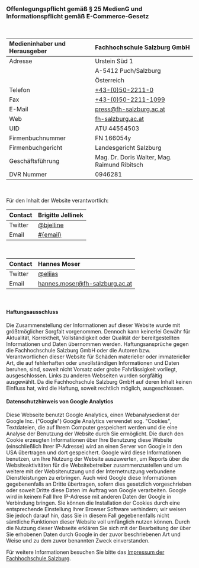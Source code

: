 ### Offenlegungspflicht gemäß § 25 MedienG und Informationspflicht gemäß E-Commerce-Gesetz

<br>

| Medieninhaber und Herausgeber | Fachhochschule Salzburg GmbH |
| :- | :- |
| Adresse | Urstein Süd 1 |
|| A-5412 Puch/Salzburg |
|| Österreich |
| Telefon | [+43-(0)50-2211-0](tel:00435022110) |
| Fax | [+43-(0)50-2211-1099](fax:00435022111099) |
| E-Mail | [press@fh-salzburg.ac.at](mailto:press@fh-salzburg.ac.at) |
| Web | [fh-salzburg.ac.at](http://www.fh-salzburg.ac.at) |
| UID | ATU 44554503 |
| Firmenbuchnummer | FN 166054y |
| Firmenbuchgericht | Landesgericht Salzburg |
| Geschäftsführung | Mag. Dr. Doris Walter, Mag. Raimund Ribitsch |
| DVR Nummer | 0946281 |

<br>

Für den Inhalt der Website verantwortlich:

| Contact   | Brigitte Jellinek
| :-------- | :-
| Twitter   | [@bjelline](https://twitter.com/bjelline)
| Email     | [#{email}](mailto:#{email})


<br>

| Contact   | Hannes Moser
| :-------- | :-
| Twitter   | [@eliias](https://twitter.com/eliias)
| Email     | [hannes.moser@fh-salzburg.ac.at](mailto:hannes.moser@fh-salzburg.ac.at)


<br>

#### Haftungsausschluss

Die Zusammenstellung der Informationen auf dieser Website wurde mit größtmöglicher Sorgfalt vorgenommen. Dennoch kann keinerlei Gewähr für Aktualität, Korrektheit, Vollständigkeit oder Qualität der bereitgestellten Informationen und Daten übernommen werden. Haftungsansprüche gegen die Fachhochschule Salzburg GmbH oder die Autoren bzw. Verantwortlichen dieser Website für Schäden materieller oder  immaterieller Art, die auf fehlerhaften oder unvollständigen Informationen und Daten beruhen, sind, soweit nicht Vorsatz oder grobe Fahrlässigkeit vorliegt, ausgeschlossen. Links zu anderen Webseiten wurden sorgfältig ausgewählt. Da die Fachhochschule Salzburg GmbH auf deren Inhalt keinen Einfluss hat, wird die Haftung, soweit rechtlich möglich, ausgeschlossen.

#### Datenschutzhinweis von Google Analytics

Diese Webseite benutzt Google Analytics, einen Webanalysedienst der Google Inc. ("Google") Google Analytics verwendet sog. "Cookies", Textdateien, die auf Ihrem Computer gespeichert werden und die eine Analyse der Benutzung der Website durch Sie ermöglicht. Die durch den Cookie erzeugten Informationen über Ihre Benutzung diese Website (einschließlich Ihrer IP-Adresse) wird an einen Server von Google in den USA übertragen und dort gespeichert.
Google wird diese Informationen benutzen, um Ihre Nutzung der Website auszuwerten, um Reports über die Websiteaktivitäten für die Websitebetreiber zusammenzustellen und um weitere mit der Websitenutzung und der Internetnutzung verbundene Dienstleistungen zu erbringen. Auch wird Google diese Informationen gegebenenfalls an Dritte übertragen, sofern dies gesetzlich vorgeschrieben oder soweit Dritte diese Daten im Auftrag von Google verarbeiten.
Google wird in keinem Fall Ihre IP-Adresse mit anderen Daten der Google in Verbindung bringen. Sie können die Installation der Cookies durch eine entsprechende Einstellung Ihrer Browser Software verhindern; wir weisen Sie jedoch darauf hin, dass Sie in diesem Fall gegebenenfalls nicht sämtliche Funktionen dieser Website voll umfänglich nutzen können. Durch die Nutzung dieser Webseite erklären Sie sich mit der Bearbeitung der über Sie erhobenen Daten durch Google in der zuvor beschriebenen Art und Weise und zu dem zuvor benannten Zweck einverstanden.

Für weitere Informationen besuchen Sie bitte das [Impressum der Fachhochschule Salzburg](http://www.fh-salzburg.ac.at/footer/impressum/).
